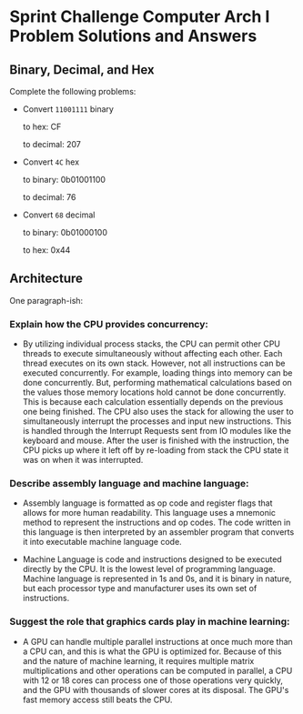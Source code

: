 # Sprint Challenge Computer Arch I Problem Solutions and Answers

## Binary, Decimal, and Hex

Complete the following problems:

* Convert `11001111` binary

    to hex: CF

    to decimal: 207


* Convert `4C` hex

    to binary: 0b01001100

    to decimal: 76


* Convert `68` decimal

    to binary: 0b01000100

    to hex: 0x44


## Architecture

One paragraph-ish:

### Explain how the CPU provides concurrency:

* By utilizing individual process stacks, the CPU can permit other CPU threads to execute simultaneously without affecting each other. Each thread executes on its own stack. However, not all instructions can be executed concurrently. For example, loading things into memory can be done concurrently. But, performing mathematical calculations based on the values those memory locations hold cannot be done concurrently. This is because each calculation essentially depends on the previous one being finished. The CPU also uses the stack for allowing the user to simultaneously interrupt the processes and input new instructions. This is handled through the Interrupt Requests sent from IO modules like the keyboard and mouse. After the user is finished with the instruction, the CPU picks up where it left off by re-loading from stack the CPU state it was on when it was interrupted.

### Describe assembly language and machine language:

* Assembly language is formatted as op code and register flags that allows for more human readability. This language uses a mnemonic method to represent the instructions and op codes. The code written in this language is then interpreted by an assembler program that converts it into executable machine language code.

* Machine Language is code and instructions designed to be executed directly by the CPU. It is the lowest level of programming language. Machine language is represented in 1s and 0s, and it is binary in nature, but each processor type and manufacturer uses its own set of instructions.

### Suggest the role that graphics cards play in machine learning:

* A GPU can handle multiple parallel instructions at once much more than a CPU can, and this is what the GPU is optimized for. Because of this and the nature of machine learning, it requires multiple matrix multiplications and other operations can be computed in parallel, a CPU with 12 or 18 cores can process one of those operations very quickly, and the GPU with thousands of slower cores at its disposal. The GPU's fast memory access still beats the CPU.